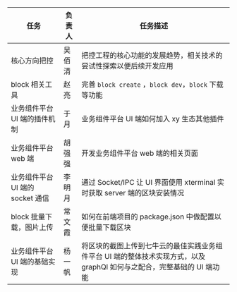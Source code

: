 | 任务 |              负责人        | 任务描述 |
| -- | ---------------------- | -- |
| 核心方向把控 |      吴佰清         | 把控工程的核心功能的发展趋势，相关技术的尝试性探索以便后续开发应用                                                     |
| block  相关工具                  |                赵亮                  | 完善 `block create` ，`block dev`，`block` 下载等功能                                                                  |
| 业务组件平台 UI 端的插件机制     |                             于月                 | 业务组件平台 UI 端如何加入 xy 生态其他插件                                                                             |
| 业务组件平台 web 端              |                          胡强强                    | 开发业务组件平台 web 端的相关页面                                                                                      |
| 业务组件平台 UI 端的 socket 通信 | 李明月 | 通过 Socket/IPC 让 UI 界面使用 xterminal 实时获取 server 端的区块安装情况                                              |
| block 批量下载，图片上传         | 常文霞 | 如何在前端项目的 package.json 中做配置以便批量下载区块                                                                 |
| 业务组件平台 UI 端的基础实现     | 杨一帆 | 将区块的截图上传到七牛云的最佳实践业务组件平台 UI 端的整体技术实现方式，以及graphQl 如何与之配合，完整基础的 UI 端功能 |
